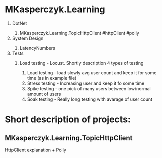 # MKasperczyk.Learning

<ol>
  <li>DotNet</li>
    <ol>
      <li>MKasperczyk.Learning.TopicHttpClient #httpClient #polly</li>
    </ol>
  <li>System Design</li>
    <ol>
      <li>LatencyNumbers</li>
    </ol>
  <li>Tests</li>
    <ol>
      <li>Load testing - Locust. Shortly description 4 types of testing</li>
      <ol>
        <li>Load testing - load slowly avg user count and keep it for some time (as in example file)</li>
        <li>Stress testing - Increasing user and keep it fo some time </li>
        <li>Spike testing - one pick of many users between low/normal amount of users</li>
        <li>Soak testing - Really long testing with avarage of user count</li>
      </ol>
    </ol>
</ol>

# Short description of projects: 

## MKasperczyk.Learning.TopicHttpClient
HttpClient explanation + Polly